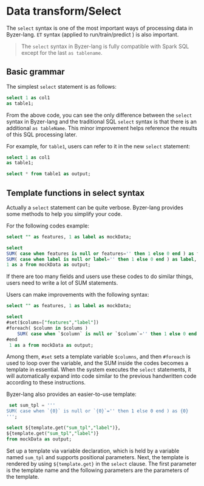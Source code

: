 # Data transform/Select

The `select` syntax is one of the most important ways of processing data in Byzer-lang. `ET` syntax (applied to run/train/predict ) is also important.

> The `select` syntax in Byzer-lang is fully compatible with Spark SQL except for the last `as tablename`.

## Basic grammar

The simplest `select` statement is as follows:

```sql
select 1 as col1
as table1;
```

From the above code, you can see the only difference between the `select` syntax in Byzer-lang and the traditional SQL `select` syntax is that there is an additional `as tableName`.
This minor improvement helps reference the results of this SQL processing later.

For example, for `table1`, users can refer to it in the new `select` statement:

```sql
select 1 as col1
as table1;

select * from table1 as output;
```


## Template functions in select syntax

Actually a `select` statement can be quite verbose. Byzer-lang provides some methods to help you simplify your code.

For the following codes example:

```sql
select "" as features, 1 as label as mockData;

select
SUM( case when features is null or features='' then 1 else 0 end ) as features,
SUM( case when label is null or label='' then 1 else 0 end ) as label,
1 as a from mockData as output;
```

If there are too many fields and users use these codes to do similar things, users need to write a lot of SUM statements.

Users can make improvements with the following syntax:

```sql
select "" as features, 1 as label as mockData;

select
#set($colums=["features","label"])
#foreach( $column in $colums )
    SUM( case when `$column` is null or `$column`='' then 1 else 0 end ) as $column,
#end
 1 as a from mockData as output;
```

Among them, `#set` sets a template variable `$columns`, and then `#foreach` is used to loop over the variable, and the SUM inside the codes becomes a template in essential.
When the system executes the `select` statements, it will automatically expand into code similar to the previous handwritten code according to these instructions.

Byzer-lang also provides an easier-to-use template:

```sql
 set sum_tpl = '''
SUM( case when `{0}` is null or `{0}`='' then 1 else 0 end ) as {0}
''';

select ${template.get("sum_tpl","label")},
${template.get("sum_tpl","label")}
from mockData as output;
```

Set up a template via variable declaration, which is held by a variable named `sum_tpl` and supports positional parameters. Next, the template is rendered by using `${template.get}` in the `select` clause.
The first parameter is the template name and the following parameters are the parameters of the template.

